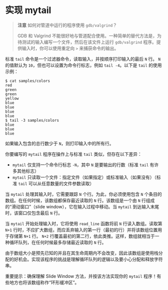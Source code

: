 # 实现 mytail


> **注意** 如何对管道中运行的程序使用 `gdb/valgrind`？
> 
> GDB 和 Valgrind 不能很好地与管道配合使用。一种简单的替代方法是，为待测试的输入编写一个文件，然后在该文件上运行 `gdb/valgrind` 程序。提供输入时，你可以使用重定向 `>` 来捕获命令的输出。

标准 `tail` 命令是一个过滤器命令，读取输入，并按顺序打印输入的最后 `N` 行。 `N` 的值默认为 `10`，但也可以设置为命令行标志，例如 `tail -4`。以下是 `tail` 的使用示例：

```Shell
$ cat samples/colors
red
green
green
yellow
blue
blue
blue
blue
$ tail -3 samples/colors 
blue
blue
blue
```

如果输入包含的总行数少于 `N`，则打印输入中的所有行。

你要编写的 `mytail` 程序在操作上与标准 `tail` 类似，但存在以下差异：

- `mytail` 仅支持一个命令行标志 `-N`，其中 `N` 是要输出的行数（标准 `tail` 有许多其他标志）
- `mytail` 只读取一个文件：指定文件（如果指定）或标准输入（如果没有）（标准 `tail` 可以从任意数量的文件参数读取）

当 `mytail` 处理其输入时，它需要跟踪 `N` 个行。为此，你必须使用包含 `N` 个条目的数组。在任何时候，该数组都保存最近读取的 `N` 行。该数组是一个由 `N` 行组成的“滑动窗口”（slide window），它在输入过程中移动。当 `mytail` 到达输入末尾时，该窗口仅包含最后 `N` 行。

当 `mytail` 开始处理输入时，它将使用 `read_line` 函数将前 `N` 行读入数组。读取第 `N+1` 行时，不应扩大数组，而应丢弃输入的第一行（最初的行）并将该数组位置用于存储第 `N+1` 行。 `N+2` 行覆盖最初的第二行，依此类推。这样，数组就相当于一种循环队列，在任何时候最多存储最近读取的 `N` 行。

由于数组大小是预先已知的并且在其生命周期内不会改变，因此该数组是使用栈分配的好机会。实现该程序的挑战是理解循环队列的逻辑以及要小心分配和释放字符串。

重要提示：确保理解 Slide Window 方法，并按该方法实现你的 `mytail` 程序！有些地方也将该数组称作“环形缓冲区”。
